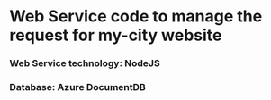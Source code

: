 # Web Service code to manage the request for my-city website

### Web Service technology: NodeJS

### Database: Azure DocumentDB

